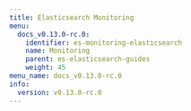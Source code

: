 ```yaml
---
title: Elasticsearch Monitoring
menu:
  docs_v0.13.0-rc.0:
    identifier: es-monitoring-elasticsearch
    name: Monitoring
    parent: es-elasticsearch-guides
    weight: 45
menu_name: docs_v0.13.0-rc.0
info:
  version: v0.13.0-rc.0
---
```


